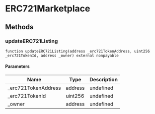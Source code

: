 # ERC721Marketplace









## Methods

### updateERC721Listing

```solidity
function updateERC721Listing(address _erc721TokenAddress, uint256 _erc721TokenId, address _owner) external nonpayable
```





#### Parameters

| Name | Type | Description |
|---|---|---|
| _erc721TokenAddress | address | undefined
| _erc721TokenId | uint256 | undefined
| _owner | address | undefined




